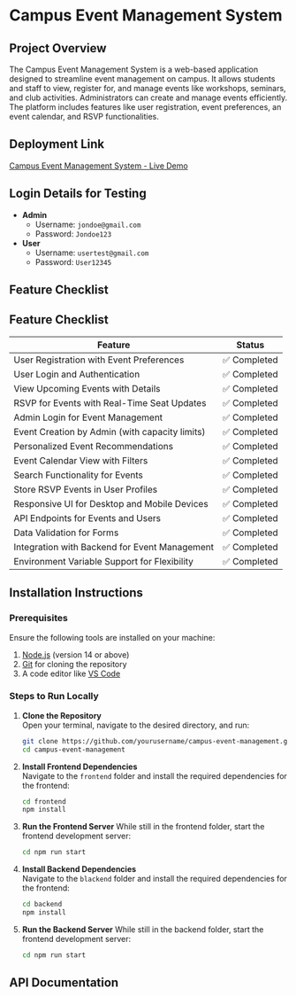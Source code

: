 # **Campus Event Management System**

## **Project Overview**
The Campus Event Management System is a web-based application designed to streamline event management on campus. It allows students and staff to view, register for, and manage events like workshops, seminars, and club activities. Administrators can create and manage events efficiently. The platform includes features like user registration, event preferences, an event calendar, and RSVP functionalities.

## **Deployment Link**
[Campus Event Management System - Live Demo](https://web-tech-exam-flax.vercel.app)

## **Login Details for Testing**
- **Admin**  
  - Username: `jondoe@gmail.com`  
  - Password: `Jondoe123`  
- **User**  
  - Username: `usertest@gmail.com`  
  - Password: `User12345`  

## **Feature Checklist**
## **Feature Checklist**

| Feature                                       | Status        |
|-----------------------------------------------|---------------|
| User Registration with Event Preferences      | ✅ Completed  |
| User Login and Authentication                 | ✅ Completed  |
| View Upcoming Events with Details             | ✅ Completed  |
| RSVP for Events with Real-Time Seat Updates   | ✅ Completed  |
| Admin Login for Event Management              | ✅ Completed  |
| Event Creation by Admin (with capacity limits)| ✅ Completed  |
| Personalized Event Recommendations            | ✅ Completed  |
| Event Calendar View with Filters              | ✅ Completed  |
| Search Functionality for Events               | ✅ Completed  |
| Store RSVP Events in User Profiles            | ✅ Completed  |
| Responsive UI for Desktop and Mobile Devices  | ✅ Completed  |
| API Endpoints for Events and Users            | ✅ Completed  |
| Data Validation for Forms                     | ✅ Completed  |
| Integration with Backend for Event Management | ✅ Completed  |
| Environment Variable Support for Flexibility  | ✅ Completed  |

## **Installation Instructions**
### **Prerequisites**
Ensure the following tools are installed on your machine:
1. [Node.js](https://nodejs.org/) (version 14 or above)
2. [Git](https://git-scm.com/) for cloning the repository
3. A code editor like [VS Code](https://code.visualstudio.com/)

### **Steps to Run Locally**

1. **Clone the Repository**  
   Open your terminal, navigate to the desired directory, and run:
   ```bash
   git clone https://github.com/yourusername/campus-event-management.git
   cd campus-event-management
2. **Install Frontend Dependencies**  
   Navigate to the `frontend` folder and install the required dependencies for the frontend:
   ```bash
   cd frontend
   npm install
3. **Run the Frontend Server**
   While still in the frontend folder, start the frontend development server:
    ```bash
   cd npm run start
4. **Install Backend Dependencies**  
   Navigate to the `blackend` folder and install the required dependencies for the frontend:
   ```bash
   cd backend
   npm install
5. **Run the Backend Server**
   While still in the backend folder, start the frontend development server:
    ```bash
   cd npm run start

## **API Documentation**
   
